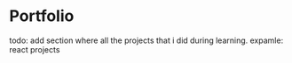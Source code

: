 # Portfolio

todo: add section where all the projects that i did during learning. expamle: react projects
